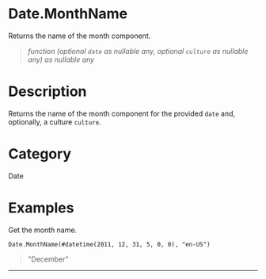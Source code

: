 ﻿# Date.MonthName
Returns the name of the month component.
> _function (optional <code>date</code> as nullable any, optional <code>culture</code> as nullable any) as nullable any_
# Description 
Returns the name of the month component for the provided <code>date</code> and, optionally, a culture <code>culture</code>.
# Category 
Date
# Examples 
Get the month name.
```
Date.MonthName(#datetime(2011, 12, 31, 5, 0, 0), "en-US")
```
> "December"
***
